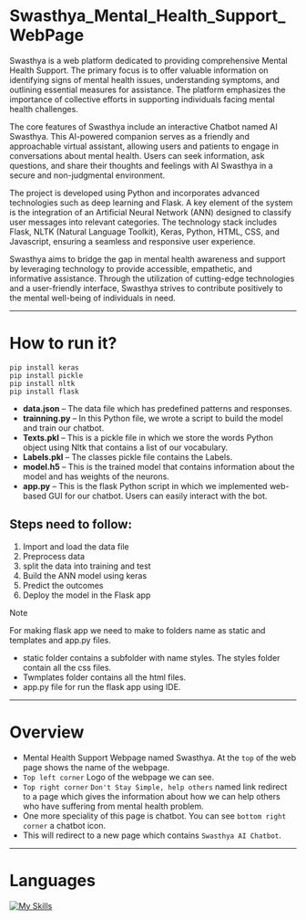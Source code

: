 ﻿# Swasthya_Mental_Health_Support_WebPage

 Swasthya is a web platform dedicated to providing comprehensive Mental Health Support. The primary focus is to offer valuable information on identifying signs of mental health issues, understanding symptoms, and outlining essential measures for assistance. The platform emphasizes the importance of collective efforts in supporting individuals facing mental health challenges.

The core features of Swasthya include an interactive Chatbot named AI Swasthya. This AI-powered companion serves as a friendly and approachable virtual assistant, allowing users and patients to engage in conversations about mental health. Users can seek information, ask questions, and share their thoughts and feelings with AI Swasthya in a secure and non-judgmental environment.

The project is developed using Python and incorporates advanced technologies such as deep learning and Flask. A key element of the system is the integration of an Artificial Neural Network (ANN) designed to classify user messages into relevant categories. The technology stack includes Flask, NLTK (Natural Language Toolkit), Keras, Python, HTML, CSS, and Javascript, ensuring a seamless and responsive user experience.

Swasthya aims to bridge the gap in mental health awareness and support by leveraging technology to provide accessible, empathetic, and informative assistance. Through the utilization of cutting-edge technologies and a user-friendly interface, Swasthya strives to contribute positively to the mental well-being of individuals in need.

 ---

 # How to run it?
```pip install tensorflow 
pip install keras 
pip install pickle
pip install nltk
pip install flask
```

- **data.json**  – The data file which has predefined patterns and responses.
- **trainning.py** – In this Python file, we wrote a script to build the model and train our chatbot.
- **Texts.pkl** – This is a pickle file in which we store the words Python object using Nltk that contains a list of our vocabulary.
- **Labels.pkl** – The classes pickle file contains the Labels.
- **model.h5** – This is the trained model that contains information about the model and has weights of the neurons.
- **app.py** – This is the flask Python script in which we implemented web-based GUI for our chatbot. Users can easily interact with the bot.

## Steps need to follow:
1. Import and load the data file
1. Preprocess data
1. split the data into training and test
1. Build the ANN model using keras
1. Predict the outcomes
1. Deploy the model in the Flask app

> [!NOTE]
> For making flask app we need to make to folders name as static and templates and app.py files.

- static folder contains a subfolder with name styles. The styles folder contain  all the css files.
- Twmplates folder contains all the html files.
- app.py file for run the flask app using IDE.
  
---
# Overview
- Mental Health Support Webpage named Swasthya. At the `top` of the web page shows the name of the webpage.
- `Top left corner` Logo of the webpage we can see.
- `Top right corner` `Don't Stay Simple, help others` named link redirect to a page which gives the information about how we can help others who have suffering from mental health problem.
- One more speciality of this page is chatbot. You can see `bottom right corner` a chatbot icon.
- This will redirect to a new page which contains `Swasthya AI Chatbot`.
---
# Languages
  [![My Skills](https://skills.thijs.gg/icons?i=js,html,css,python,flask,nlp&theme=light)](https://skills.thijs.gg)
